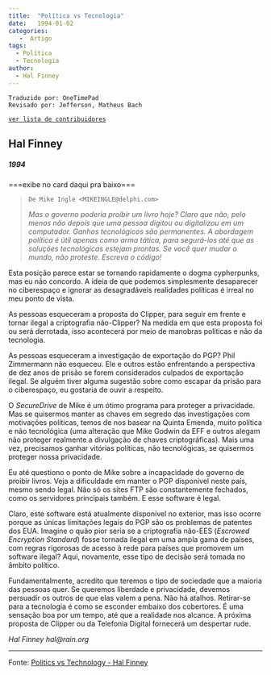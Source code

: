 ```yaml
---
title:  "Política vs Tecnologia"
date:   1994-01-02
categories:
   -  Artigo
tags:
  - Política
  - Tecnologia
author:
  - Hal Finney
---
```

```
Traduzido por: OneTimePad 
Revisado por: Jefferson, Matheus Bach
```
[```ver lista de contribuidores```](/about/#contribuidores)


## Hal Finney  
##### 1994

===exibe no card daqui pra baixo===

> ```De Mike Ingle <MIKEINGLE@delphi.com>```
>
> _Mas o governo poderia proibir um livro hoje? Claro que não, pelo menos não depois que uma pessoa digitou ou digitalizou em um computador. Ganhos tecnológicos são permanentes. A abordagem política é útil apenas como arma tática, para segurá-los até que as soluções tecnológicas estejam prontas. Se você quer mudar o mundo, não proteste. Escreva o código!_

Esta posição parece estar se tornando rapidamente o dogma cypherpunks, mas eu não concordo. A ideia de que podemos simplesmente desaparecer no ciberespaço e ignorar as desagradáveis ​​realidades políticas é irreal no meu ponto de vista.

As pessoas esqueceram a proposta do Clipper, para seguir em frente e tornar ilegal a criptografia não-Clipper? Na medida em que esta proposta foi ou será derrotada, isso acontecerá por meio de manobras políticas e não da tecnologia.

As pessoas esqueceram a investigação de exportação do PGP? Phil Zimmermann não esqueceu. Ele e outros estão enfrentando a perspectiva de dez anos de prisão se forem considerados culpados de exportação ilegal. Se alguém tiver alguma sugestão sobre como escapar da prisão para o ciberespaço, eu gostaria de ouvir a respeito.

O _SecureDrive_ de Mike é um ótimo programa para proteger a privacidade. Mas se quisermos manter as chaves em segredo das investigações com motivações políticas, temos de nos basear na Quinta Emenda, muito política e não tecnológica (uma alteração que Mike Godwin da EFF e outros alegam não proteger realmente a divulgação de chaves criptográficas). Mais uma vez, precisamos ganhar vitórias políticas, não tecnológicas, se quisermos proteger nossa privacidade.

Eu até questiono o ponto de Mike sobre a incapacidade do governo de proibir livros. Veja a dificuldade em manter o PGP disponível neste país, mesmo sendo legal. Não só os sites FTP são constantemente fechados, como os servidores principais também. E esse software é legal.

Claro, este software está atualmente disponível no exterior, mas isso ocorre porque as únicas limitações legais do PGP são os problemas de patentes dos EUA. Imagine o quão pior seria se a criptografia não-EES (_Escrowed Encryption Standard_) fosse tornada ilegal em uma ampla gama de países, com regras rigorosas de acesso à rede para países que promovem um software ilegal? Aqui, novamente, esse tipo de decisão será tomada no âmbito político.

Fundamentalmente, acredito que teremos o tipo de sociedade que a maioria das pessoas quer. Se queremos liberdade e privacidade, devemos persuadir os outros de que elas valem a pena. Não há atalhos. Retirar-se para a tecnologia é como se esconder embaixo dos cobertores. É uma sensação boa por um tempo, até que a realidade nos alcance. A próxima proposta de Clipper ou da Telefonia Digital fornecerá um despertar rude.

_Hal Finney_ _hal@rain.org_ 

---
Fonte: [Politics vs Technology - Hal Finney](https://nakamotoinstitute.org/politics-vs-technology/)
